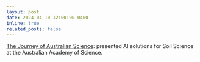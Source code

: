 ```yaml
---
layout: post
date: 2024-04-10 12:00:00-0400
inline: true
related_posts: false
---
```


[The Journey of Australian Science](https://www.science.org.au/news-and-events/events/public-speaker-series/the-journey-of-australian-science/prescott-and-soil-science): presented AI solutions for Soil Science at the Australian Academy of Science.

